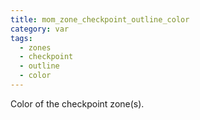 ```yaml
---
title: mom_zone_checkpoint_outline_color
category: var
tags:
  - zones
  - checkpoint
  - outline
  - color
---
```


Color of the checkpoint zone(s).